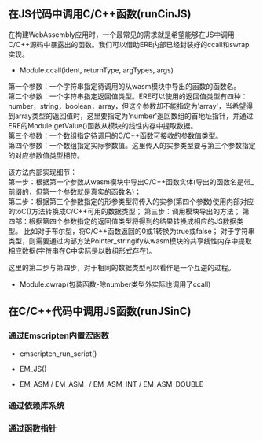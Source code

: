## 在JS代码中调用C/C++函数(runCinJS)    

在构建WebAssembly应用时，一个最常见的需求就是希望能够在JS中调用C/C++源码中暴露出的函数。我们可以借助ERE内部已经封装好的ccall和swrap实现。

- Module.ccall(ident, returnType, argTypes, args)    

第一个参数：一个字符串指定待调用的从wasm模块中导出的函数的函数名。    
第二个参数：一个字符串指定返回值类型。ERE可以使用的返回值类型有四种：number，string，boolean，array，但这个参数却不能指定为'array'，当希望得到array类型的返回值时，这里要指定为'number'返回数组的首地址指针，并通过ERE的Module.getValue()函数从模块的线性内存中提取数据。    
第三个参数：一个数组指定待调用的C/C++函数可接收的参数值类型。    
第四个参数：一个数组指定实际参数值。这里传入的实参类型要与第三个参数指定的对应参数值类型相符。    

该方法内部实现细节：    
第一步：根据第一个参数从wasm模块中导出C/C++函数实体(导出的函数名是带_前缀的，但第一个参数就是真实的函数名)；    
第二步：根据第三个参数指定的形参类型将传入的实参(第四个参数)使用内部对应的toC()方法转换成C/C++可用的数据类型；
第三步：调用模块导出的方法；
第四部：根据第四个参数指定的返回值类型将得到的结果转换成相应的JS数据类型。
比如对于布尔型，将C/C++函数返回的0或1转换为true或false；
对于字符串类型，则需要通过内部方法Pointer_stringify从wasm模块的共享线性内存中提取相应数据(字符串在C中实际是以数组形式存在)。

这里的第二步与第四步，对于相同的数据类型可以看作是一个互逆的过程。

- Module.cwrap(包装函数-除number类型外实际也调用了ccall)    
   

## 在C/C++代码中调用JS函数(runJSinC)    

### 通过Emscripten内置宏函数    

- emscripten_run_script()    

- EM_JS()    

- EM_ASM / EM_ASM_ / EM_ASM_INT / EM_ASM_DOUBLE     

### 通过依赖库系统     

### 通过函数指针    
